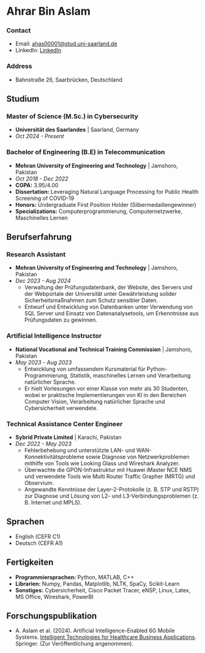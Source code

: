 # Ahrar Bin Aslam

### Contact
- Email: [ahas00001@stud.uni-saarland.de](mailto:ahas00001@stud.uni-saarland.de)
- LinkedIn: [LinkedIn](https://linkedin.com/in/ahrarbinaslam23)

### Address
- Bahnstraße 26, Saarbrücken, Deutschland

## Studium
### Master of Science (M.Sc.) in Cybersecurity
- **Universität des Saarlandes** | Saarland, Germany
- _Oct 2024 - Present_

### Bachelor of Engineering (B.E) in Telecommunication
- **Mehran University of Engineering and Technology** | Jamshoro, Pakistan
- _Oct 2018 - Dec 2022_
- **CGPA:** 3.95/4.00
- **Dissertation:** Leveraging Natural Language Processing for Public Health Screening of COVID-19
- **Honors:** Undergraduate First Position Holder (Silbermedaillengewinner)
- **Specializations:** Computerprogrammierung, Computernetzwerke, Maschinelles Lernen

## Berufserfahrung
### Research Assistant
- **Mehran University of Engineering and Technology** | Jamshoro, Pakistan
- _Dec 2023 - Aug 2024_
  - Verwaltung der Prüfungsdatenbank, der Website, des Servers und der Webportale der Universität unter Gewährleistung solider Sicherheitsmaßnahmen zum Schutz sensibler Daten.
  - Entwurf und Entwicklung von Datenbanken unter Verwendung von SQL Server und Einsatz von Datenanalysetools, um Erkenntnisse aus Prüfungsdaten zu gewinnen.

### Artificial Intelligence Instructor
- **National Vocational and Technical Training Commission** | Jamshoro, Pakistan
- _May 2023 - Aug 2023_
  - Entwicklung von umfassendem Kursmaterial für Python-Programmierung, Statistik, maschinelles Lernen und Verarbeitung natürlicher Sprache.
  - Er hielt Vorlesungen vor einer Klasse von mehr als 30 Studenten, wobei er praktische Implementierungen von KI in den Bereichen Computer Vision, Verarbeitung natürlicher Sprache und Cybersicherheit verwendete.

### Technical Assistance Center Engineer
- **Sybrid Private Limited** | Karachi, Pakistan
- _Dec 2022 - May 2023_
  - Fehlerbehebung und unterstützte LAN- und WAN-Konnektivitätsprobleme sowie Diagnose von Netzwerkproblemen mithilfe von Tools wie Looking Glass und Wireshark Analyzer.
  - Überwachte die GPON-Infrastruktur mit Huawei iMaster NCE NMS und verwendete Tools wie Multi Router Traffic Grapher (MRTG) und Observium.
  - Angewandte Kenntnisse der Layer-2-Protokolle (z. B. STP und RSTP) zur Diagnose und Lösung von L2- und L3-Verbindungsproblemen (z. B. Internet und MPLS).

## Sprachen
- English (CEFR C1)
- Deutsch (CEFR A1)

## Fertigkeiten
- **Programmiersprachen:** Python, MATLAB, C++
- **Librarien:** Numpy, Pandas, Matplotlib, NLTK, SpaCy, Scikit-Learn
- **Sonstiges:** Cybersicherheit, Cisco Packet Tracer, eNSP, Linux, Latex, MS Office, Wireshark, PowerBI

## Forschungspublikation
- A. Aslam et al. (2024). Artificial Intelligence-Enabled 6G Mobile Systems. [Intelligent Technologies for Healthcare Business Applications](https://link.springer.com/book/9783031585265). Springer. (Zur Veröffentlichung angenommen).

